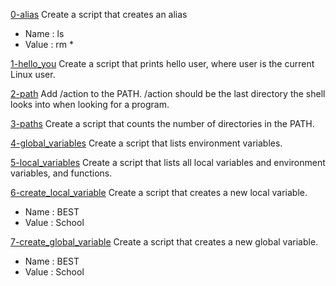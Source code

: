 [0-alias](0-alias) Create a script that creates an alias 
* Name : ls
* Value : rm *

[1-hello_you](1-hello_you) Create a script that prints hello user, where user is the current Linux user.

[2-path](2-path) Add /action to the PATH. /action should be the last directory the shell looks into when looking for a program.

[3-paths](3-paths) Create a script that counts the number of directories in the PATH.

[4-global_variables](4-global_variables) Create a script that lists environment variables.

[5-local_variables](5-local_variables) Create a script that lists all local variables and environment variables, and functions.

[6-create_local_variable](6-create_local_variable) Create a script that creates a new local variable.
* Name : BEST 
* Value : School

[7-create_global_variable](7-create_global_variable) Create a script that creates a new global variable.
* Name : BEST
* Value : School

